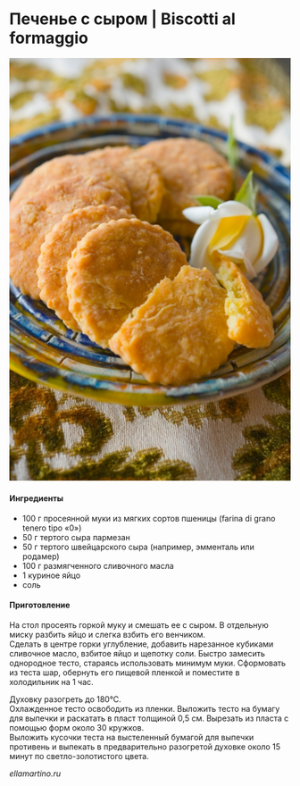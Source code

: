 ﻿---
image: ../../pics/pechene_s_syrom_rezultat.jpg
---
# Печенье с сыром \| Biscotti al formaggio

![Biscotti al formaggio](../../pics/pechene_s_syrom_rezultat.jpg)

#### Ингредиенты

* 100 г просеянной муки из мягких сортов пшеницы (farina di grano tenero tipo «0»)
* 50 г тертого сыра пармезан
* 50 г тертого швейцарского сыра (например, эмменталь или родамер)
* 100 г размягченного сливочного масла
* 1 куриное яйцо
* соль

#### Приготовление

На стол просеять горкой  муку и смешать ее с сыром. В отдельную миску разбить яйцо и слегка взбить его венчиком.  
Сделать в центре горки углубление, добавить нарезанное кубиками сливочное масло, взбитое яйцо и щепотку соли. Быстро замесить  однородное тесто, стараясь использовать минимум муки.
Сформовать из теста шар, обернуть его пищевой пленкой и поместите в холодильник на 1 час.  

Духовку разогреть до 180°С.  
Охлажденное тесто освободить из пленки. Выложить  тесто на бумагу для выпечки и раскатать в пласт толщиной 0,5 см. Вырезать из пласта с помощью форм около 30 кружков.  
Выложить кусочки теста на выстеленный бумагой для выпечки противень и выпекать в предварительно разогретой духовке около 15 минут по светло-золотистого цвета.

*ellamartino.ru*
